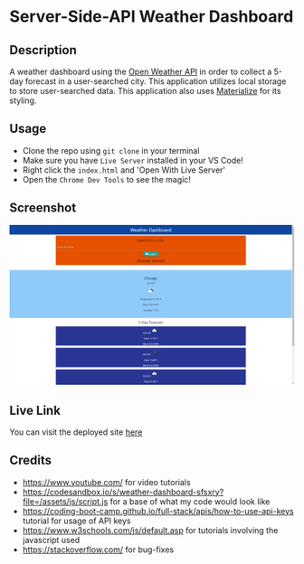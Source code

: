 # Server-Side-API Weather Dashboard

## Description
A weather dashboard using the [Open Weather API](https://openweathermap.org/forecast5) in order to collect a 5-day forecast in a user-searched city. This application utilizes local storage to store user-searched data. This application also uses [Materialize](https://materializecss.com/) for its styling.

## Usage
* Clone the repo using `git clone` in your terminal
* Make sure you have `Live Server` installed in your VS Code!
* Right click the `index.html` and 'Open With Live Server'
* Open the `Chrome Dev Tools` to see the magic!

## Screenshot
<p align = "center">
<img src = './assets/icons/Screenshot 2023-08-21 192907.png'>
</p>

## Live Link 
You can visit the deployed site [here](https://blanchardconnor.github.io/Server-Side-API-WeatherDashboard/)

## Credits
* https://www.youtube.com/ for video tutorials
* https://codesandbox.io/s/weather-dashboard-sfsxry?file=/assets/js/script.js for a base of what my code would look like
* https://coding-boot-camp.github.io/full-stack/apis/how-to-use-api-keys tutorial for usage of API keys
* https://www.w3schools.com/js/default.asp for tutorials involving the javascript used
* https://stackoverflow.com/ for bug-fixes